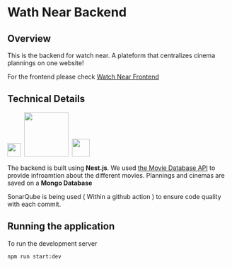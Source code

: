 # Wath Near Backend

## Overview 

This is the backend for watch near. A plateform that centralizes cinema plannings on one website!

For the frontend please check [Watch Near Frontend](https://github.com/Saief1999/web-project-gl4-front)

## Technical Details


<div>
  <img width="30" src="https://docs.nestjs.com/assets/logo-small.svg">&nbsp
  <img width="100" src="https://upload.wikimedia.org/wikipedia/commons/thumb/9/93/MongoDB_Logo.svg/2560px-MongoDB_Logo.svg.png">&nbsp
  <img width="40" src="https://upload.wikimedia.org/wikipedia/commons/thumb/8/89/Tmdb.new.logo.svg/1280px-Tmdb.new.logo.svg.png">
</div>

The backend is built using **Nest.js**. We used [the Movie Database API](https://www.themoviedb.org/) to provide infroamtion about the different movies. Plannings and cinemas are saved on a **Mongo Database**

SonarQube is being used ( Within a github action ) to ensure code quality with each commit.

## Running the application 

To run the development server

```bash
npm run start:dev
```